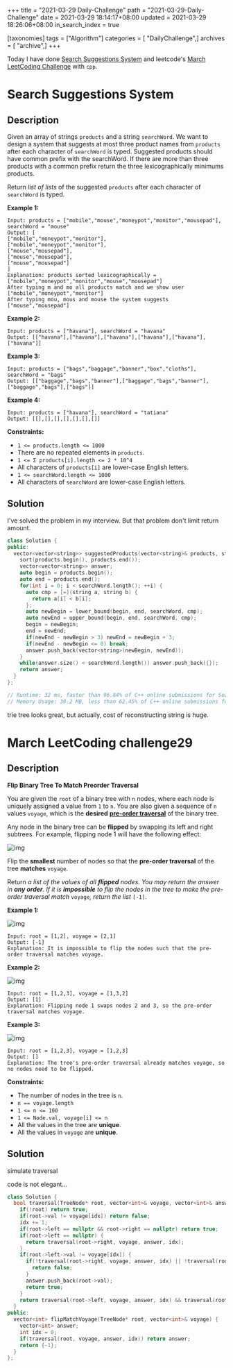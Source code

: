 +++
title = "2021-03-29 Daily-Challenge"
path = "2021-03-29-Daily-Challenge"
date = 2021-03-29 18:14:17+08:00
updated = 2021-03-29 18:26:06+08:00
in_search_index = true

[taxonomies]
tags = ["Algorithm"]
categories = [ "DailyChallenge",]
archives = [ "archive",]
+++

Today I have done [Search Suggestions System](https://leetcode.com/problems/search-suggestions-system/) and leetcode's [March LeetCoding Challenge](https://leetcode.com/explore/challenge/card/march-leetcoding-challenge-2021/592/week-5-march-29th-march-31st/3689/) with `cpp`.

<!-- more -->

# Search Suggestions System

## Description

Given an array of strings `products` and a string `searchWord`. We want to design a system that suggests at most three product names from `products` after each character of `searchWord` is typed. Suggested products should have common prefix with the searchWord. If there are more than three products with a common prefix return the three lexicographically minimums products.

Return *list of lists* of the suggested `products` after each character of `searchWord` is typed. 

 

**Example 1:**

```
Input: products = ["mobile","mouse","moneypot","monitor","mousepad"], searchWord = "mouse"
Output: [
["mobile","moneypot","monitor"],
["mobile","moneypot","monitor"],
["mouse","mousepad"],
["mouse","mousepad"],
["mouse","mousepad"]
]
Explanation: products sorted lexicographically = ["mobile","moneypot","monitor","mouse","mousepad"]
After typing m and mo all products match and we show user ["mobile","moneypot","monitor"]
After typing mou, mous and mouse the system suggests ["mouse","mousepad"]
```

**Example 2:**

```
Input: products = ["havana"], searchWord = "havana"
Output: [["havana"],["havana"],["havana"],["havana"],["havana"],["havana"]]
```

**Example 3:**

```
Input: products = ["bags","baggage","banner","box","cloths"], searchWord = "bags"
Output: [["baggage","bags","banner"],["baggage","bags","banner"],["baggage","bags"],["bags"]]
```

**Example 4:**

```
Input: products = ["havana"], searchWord = "tatiana"
Output: [[],[],[],[],[],[],[]]
```

 

**Constraints:**

- `1 <= products.length <= 1000`
- There are no repeated elements in `products`.
- `1 <= Σ products[i].length <= 2 * 10^4`
- All characters of `products[i]` are lower-case English letters.
- `1 <= searchWord.length <= 1000`
- All characters of `searchWord` are lower-case English letters.

## Solution

I've solved the problem in my interview. But that problem don't limit return amount.

``` cpp
class Solution {
public:
  vector<vector<string>> suggestedProducts(vector<string>& products, string searchWord) {
    sort(products.begin(), products.end());
    vector<vector<string>> answer;
    auto begin = products.begin();
    auto end = products.end();
    for(int i = 0; i < searchWord.length(); ++i) {
      auto cmp = [=](string a, string b) {
        return a[i] < b[i];
      };
      auto newBegin = lower_bound(begin, end, searchWord, cmp);
      auto newEnd = upper_bound(begin, end, searchWord, cmp);
      begin = newBegin;
      end = newEnd;
      if(newEnd - newBegin > 3) newEnd = newBegin + 3;
      if(newEnd - newBegin <= 0) break;
      answer.push_back(vector<string>(newBegin, newEnd));
    }
    while(answer.size() < searchWord.length()) answer.push_back({});
    return answer;
  }
};

// Runtime: 32 ms, faster than 96.84% of C++ online submissions for Search Suggestions System.
// Memory Usage: 39.2 MB, less than 62.45% of C++ online submissions for Search Suggestions System.
```

trie tree looks great, but actually, cost of reconstructing string is huge.

# March LeetCoding challenge29

## Description

**Flip Binary Tree To Match Preorder Traversal**

You are given the `root` of a binary tree with `n` nodes, where each node is uniquely assigned a value from `1` to `n`. You are also given a sequence of `n` values `voyage`, which is the **desired** [**pre-order traversal**](https://en.wikipedia.org/wiki/Tree_traversal#Pre-order) of the binary tree.

Any node in the binary tree can be **flipped** by swapping its left and right subtrees. For example, flipping node 1 will have the following effect:

![img](https://assets.leetcode.com/uploads/2021/02/15/fliptree.jpg)

Flip the **smallest** number of nodes so that the **pre-order traversal** of the tree **matches** `voyage`.

Return *a list of the values of all **flipped** nodes. You may return the answer in **any order**. If it is **impossible** to flip the nodes in the tree to make the pre-order traversal match* `voyage`*, return the list* `[-1]`.

 

**Example 1:**

![img](https://assets.leetcode.com/uploads/2019/01/02/1219-01.png)

```
Input: root = [1,2], voyage = [2,1]
Output: [-1]
Explanation: It is impossible to flip the nodes such that the pre-order traversal matches voyage.
```

**Example 2:**

![img](https://assets.leetcode.com/uploads/2019/01/02/1219-02.png)

```
Input: root = [1,2,3], voyage = [1,3,2]
Output: [1]
Explanation: Flipping node 1 swaps nodes 2 and 3, so the pre-order traversal matches voyage.
```

**Example 3:**

![img](https://assets.leetcode.com/uploads/2019/01/02/1219-02.png)

```
Input: root = [1,2,3], voyage = [1,2,3]
Output: []
Explanation: The tree's pre-order traversal already matches voyage, so no nodes need to be flipped.
```

 

**Constraints:**

- The number of nodes in the tree is `n`.
- `n == voyage.length`
- `1 <= n <= 100`
- `1 <= Node.val, voyage[i] <= n`
- All the values in the tree are **unique**.
- All the values in `voyage` are **unique**.

## Solution

simulate traversal

code is not elegant...

``` cpp
class Solution {
  bool traversal(TreeNode* root, vector<int>& voyage, vector<int>& answer, int &idx) {
    if(!root) return true;
    if(root->val != voyage[idx]) return false;
    idx += 1;
    if(root->left == nullptr && root->right == nullptr) return true;
    if(root->left == nullptr) {
      return traversal(root->right, voyage, answer, idx);
    }
    if(root->left->val != voyage[idx]) {
      if(!traversal(root->right, voyage, answer, idx) || !traversal(root->left, voyage, answer, idx)) {
        return false;
      }
      answer.push_back(root->val);
      return true;
    }
    return traversal(root->left, voyage, answer, idx) && traversal(root->right, voyage, answer, idx);
  }
public:
  vector<int> flipMatchVoyage(TreeNode* root, vector<int>& voyage) {
    vector<int> answer;
    int idx = 0;
    if(traversal(root, voyage, answer, idx)) return answer;
    return {-1};
  }
};
```

